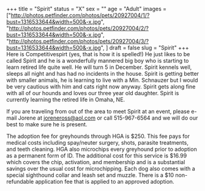 +++
title = "Spirit"
status = "X"
sex = ""
age = "Adult"
images = ["http://photos.petfinder.com/photos/pets/20927004/1/?bust=1316533644&width=500&-x.jpg",
"http://photos.petfinder.com/photos/pets/20927004/2/?bust=1316533644&width=500&-x.jpg",
"http://photos.petfinder.com/photos/pets/20927004/3/?bust=1316533644&width=500&-x.jpg",
]
draft = false
slug = "Spirit"
+++
Here is Competitivespirt (yes, that is how it is spelled!)   He just likes to be called Spirit and he is a wonderfully mannered big boy who is starting to learn retired life quite well.  He will turn 5 in December.  Spirit kennels well, sleeps all night and has had no incidents in the house.  Spirit is getting better with smaller animals, he is learning to live with a Min. Schnauzer but I would be very cautious with him and cats right now anyway.  Spirit gets along fine with all of our hounds and loves our three year old daughter.  Spirit is currently learning the retired life in Omaha, NE. 


If you are traveling from out of the area to meet Spirit at an event, please e-mail Jorene at joreneross@aol.com or call 515-967-6564 and we will do our best to make sure he is present.

The adoption fee for greyhounds through HGA is $250. This fee pays for medical costs including spay/neuter surgery, shots, parasite treatments, and teeth cleaning. HGA also microchips every greyhound prior to adoption as a permanent form of ID. The additional cost for this service is $16.99 which covers the chip, activation, and membership and is a substantial savings over the usual cost for microchipping. Each dog also comes with a special sighthound collar and leash set and muzzle. There is a $10 non-refundable application fee that is applied to an approved adoption.


